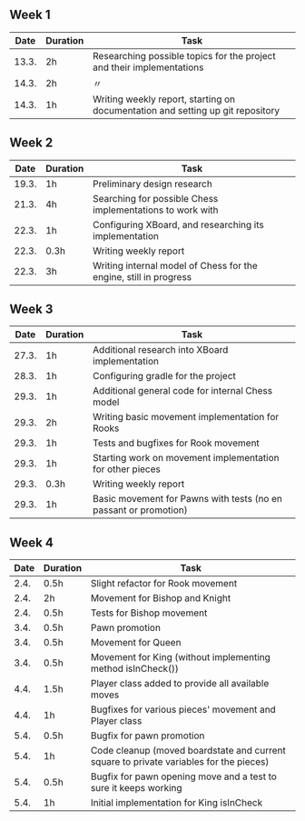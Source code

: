 ## Week 1
|Date |Duration|Task|
|-----|--------|----|
|13.3.|2h      |Researching possible topics for the project and their implementations|
|14.3.|2h      | 〃|
|14.3.|1h      |Writing weekly report, starting on documentation and setting up git repository|

## Week 2   
|Date |Duration|Task|
|-----|--------|----|
|19.3.|1h      |Preliminary design research|
|21.3.|4h      |Searching for possible Chess implementations to work with|
|22.3.|1h      |Configuring XBoard, and researching its implementation|
|22.3.|0.3h    |Writing weekly report|
|22.3.|3h      |Writing internal model of Chess for the engine, still in progress|

## Week 3
|Date |Duration|Task|
|-----|--------|----|
|27.3.|1h      |Additional research into XBoard implementation|
|28.3.|1h      |Configuring gradle for the project|
|29.3.|1h      |Additional general code for internal Chess model|
|29.3.|2h      |Writing basic movement implementation for Rooks|
|29.3.|1h      |Tests and bugfixes for Rook movement|
|29.3.|1h      |Starting work on movement implementation for other pieces|
|29.3.|0.3h    |Writing weekly report|
|29.3.|1h      |Basic movement for Pawns with tests (no en passant or promotion)|

## Week 4

|Date|Duration|Task|
|----|--------|----|
|2.4.|0.5h    |Slight refactor for Rook movement|
|2.4.|2h      |Movement for Bishop and Knight|
|2.4.|0.5h    |Tests for Bishop movement|
|3.4.|0.5h    |Pawn promotion|
|3.4.|0.5h    |Movement for Queen|
|3.4.|0.5h    |Movement for King (without implementing method isInCheck())|
|4.4.|1.5h    |Player class added to provide all available moves|
|4.4.|1h      |Bugfixes for various pieces' movement and Player class|
|5.4.|0.5h    |Bugfix for pawn promotion|
|5.4.|1h      |Code cleanup (moved boardstate and current square to private variables for the pieces)|
|5.4.|0.5h    |Bugfix for pawn opening move and a test to sure it keeps working|
|5.4.|1h      |Initial implementation for King isInCheck|
